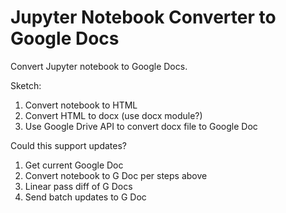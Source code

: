 # Jupyter Notebook Converter to Google Docs

Convert Jupyter notebook to Google Docs.

Sketch:

1. Convert notebook to HTML
2. Convert HTML to docx (use docx module?)
3. Use Google Drive API to convert docx file to Google Doc

Could this support updates?

1. Get current Google Doc
2. Convert notebook to G Doc per steps above
3. Linear pass diff of G Docs
4. Send batch updates to G Doc      
